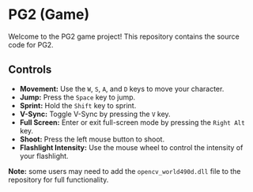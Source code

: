 # PG2 (Game)

Welcome to the PG2 game project! This repository contains the source code for PG2.

## Controls

- **Movement:** Use the `W`, `S`, `A`, and `D` keys to move your character.
- **Jump:** Press the `Space` key to jump.
- **Sprint:** Hold the `Shift` key to sprint.
- **V-Sync:** Toggle V-Sync by pressing the `V` key.
- **Full Screen:** Enter or exit full-screen mode by pressing the `Right Alt` key.
- **Shoot:** Press the left mouse button to shoot.
- **Flashlight Intensity:** Use the mouse wheel to control the intensity of your flashlight.

**Note:** some users may need to add the `opencv_world490d.dll` file to the repository for full functionality.


